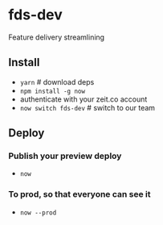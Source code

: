 # fds-dev
Feature delivery streamlining

## Install
- `yarn` # download deps
- `npm install -g now`
- authenticate with your zeit.co account
- `now switch fds-dev` # switch to our team

## Deploy
### Publish your preview deploy
- `now`

### To prod, so that everyone can see it
- `now --prod`
